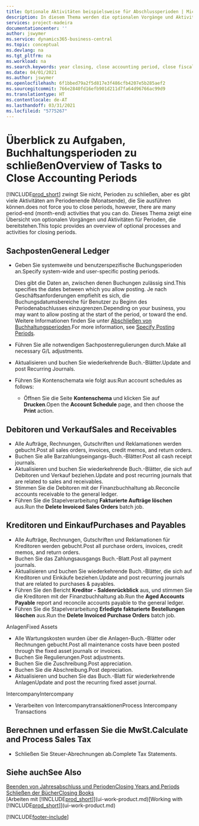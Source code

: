 ```yaml
---
title: Optionale Aktivitäten beispielsweise für Abschlussperioden | Microsoft Docs
description: In diesem Thema werden die optionalen Vorgänge und Aktivitäten Abschlussbuchhaltungsperioden in  Business Central dargelegt.
services: project-madeira
documentationcenter: ''
author: jswymer
ms.service: dynamics365-business-central
ms.topic: conceptual
ms.devlang: na
ms.tgt_pltfrm: na
ms.workload: na
ms.search.keywords: year closing, close accounting period, close fiscal year, aging, creditor payments, vendor payments
ms.date: 04/01/2021
ms.author: jswymer
ms.openlocfilehash: 6f1bbed79a2f5d817e3f486cfb4207e5b285aef2
ms.sourcegitcommit: 766e2840fd16efb901d211d7fa64d96766ac99d9
ms.translationtype: HT
ms.contentlocale: de-AT
ms.lasthandoff: 03/31/2021
ms.locfileid: "5775267"
---
```

# <a name="overview-of-tasks-to-close-accounting-periods"></a><span data-ttu-id="1db98-103">Überblick zu Aufgaben, Buchhaltungsperioden zu schließen</span><span class="sxs-lookup"><span data-stu-id="1db98-103">Overview of Tasks to Close Accounting Periods</span></span>
[!INCLUDE[prod_short](includes/prod_short.md)] <span data-ttu-id="1db98-104">zwingt Sie nicht, Perioden zu schließen, aber es gibt viele Aktivitäten am Periodenende (Monatsende), die Sie ausführen können.</span><span class="sxs-lookup"><span data-stu-id="1db98-104">does not force you to close periods, however, there are many period-end (month-end) activities that you can do.</span></span> <span data-ttu-id="1db98-105">Dieses Thema zeigt eine Übersicht von optionalen Vorgängen und Aktivitäten für Perioden, die bereitstehen.</span><span class="sxs-lookup"><span data-stu-id="1db98-105">This topic provides an overview of optional processes and activities for closing periods.</span></span>  

## <a name="general-ledger"></a><span data-ttu-id="1db98-106">Sachposten</span><span class="sxs-lookup"><span data-stu-id="1db98-106">General Ledger</span></span>
* <span data-ttu-id="1db98-107">Geben Sie systemweite und benutzerspezifische Buchungsperioden an.</span><span class="sxs-lookup"><span data-stu-id="1db98-107">Specify system-wide and user-specific posting periods.</span></span>  

    <span data-ttu-id="1db98-108">Dies gibt die Daten an, zwischen denen Buchungen zulässig sind.</span><span class="sxs-lookup"><span data-stu-id="1db98-108">This specifies the dates between which you allow posting.</span></span> <span data-ttu-id="1db98-109">Je nach Geschäftsanforderungen empfiehlt es sich, die Buchungsdatumsbereiche für Benutzer zu Beginn des Periodenabschlusses einzugrenzen.</span><span class="sxs-lookup"><span data-stu-id="1db98-109">Depending on your business, you may want to allow posting at the start of the period, or toward the end.</span></span> <span data-ttu-id="1db98-110">Weitere Informationen finden Sie unter [Abschließen von Buchhaltungsperioden](finance-how-specify-posting-periods.md).</span><span class="sxs-lookup"><span data-stu-id="1db98-110">For more information, see [Specify Posting Periods](finance-how-specify-posting-periods.md).</span></span>  
* <span data-ttu-id="1db98-111">Führen Sie alle notwendigen Sachpostenregulierungen durch.</span><span class="sxs-lookup"><span data-stu-id="1db98-111">Make all necessary G/L adjustments.</span></span>  
* <span data-ttu-id="1db98-112">Aktualisieren und buchen Sie wiederkehrende Buch.-Blätter.</span><span class="sxs-lookup"><span data-stu-id="1db98-112">Update and post Recurring Journals.</span></span>  
  <!--* Process Consolidations-->
* <span data-ttu-id="1db98-113">Führen Sie Kontenschemata wie folgt aus:</span><span class="sxs-lookup"><span data-stu-id="1db98-113">Run account schedules as follows:</span></span>  
  * <span data-ttu-id="1db98-114">Öffnen Sie die Seite **Kontenschema** und klicken Sie auf **Drucken**.</span><span class="sxs-lookup"><span data-stu-id="1db98-114">Open the **Account Schedule** page, and then choose the **Print** action.</span></span>  

## <a name="sales-and-receivables"></a><span data-ttu-id="1db98-115">Debitoren und Verkauf</span><span class="sxs-lookup"><span data-stu-id="1db98-115">Sales and Receivables</span></span>
* <span data-ttu-id="1db98-116">Alle Aufträge, Rechnungen, Gutschriften und Reklamationen werden gebucht.</span><span class="sxs-lookup"><span data-stu-id="1db98-116">Post all sales orders, invoices, credit memos, and return orders.</span></span>  
* <span data-ttu-id="1db98-117">Buchen Sie alle Barzahlungseingangs-Buch.-Blätter.</span><span class="sxs-lookup"><span data-stu-id="1db98-117">Post all cash receipt journals.</span></span>  
* <span data-ttu-id="1db98-118">Aktualisieren und buchen Sie wiederkehrende Buch.-Blätter, die sich auf Debitoren und Verkauf beziehen.</span><span class="sxs-lookup"><span data-stu-id="1db98-118">Update and post recurring journals that are related to sales and receivables.</span></span>  
* <span data-ttu-id="1db98-119">Stimmen Sie die Debitoren mit der Finanzbuchhaltung ab.</span><span class="sxs-lookup"><span data-stu-id="1db98-119">Reconcile accounts receivable to the general ledger.</span></span>  
* <span data-ttu-id="1db98-120">Führen Sie die Stapelverarbeitung **Fakturierte Aufträge löschen** aus.</span><span class="sxs-lookup"><span data-stu-id="1db98-120">Run the **Delete Invoiced Sales Orders** batch job.</span></span>  

## <a name="purchases-and-payables"></a><span data-ttu-id="1db98-121">Kreditoren und Einkauf</span><span class="sxs-lookup"><span data-stu-id="1db98-121">Purchases and Payables</span></span>
* <span data-ttu-id="1db98-122">Alle Aufträge, Rechnungen, Gutschriften und Reklamationen für Kreditoren werden gebucht.</span><span class="sxs-lookup"><span data-stu-id="1db98-122">Post all purchase orders, invoices, credit memos, and return orders.</span></span>  
* <span data-ttu-id="1db98-123">Buchen Sie das Zahlungsausgangs Buch.-Blatt.</span><span class="sxs-lookup"><span data-stu-id="1db98-123">Post all payment journals.</span></span>  
* <span data-ttu-id="1db98-124">Aktualisieren und buchen Sie wiederkehrende Buch.-Blätter, die sich auf Kreditoren und Einkäufe beziehen.</span><span class="sxs-lookup"><span data-stu-id="1db98-124">Update and post recurring journals that are related to purchases & payables.</span></span>  
* <span data-ttu-id="1db98-125">Führen Sie den Bericht **Kreditor - Saldenrückblick** aus, und stimmen Sie die Kreditoren mit der Finanzbuchhaltung ab.</span><span class="sxs-lookup"><span data-stu-id="1db98-125">Run the **Aged Accounts Payable** report and reconcile accounts payable to the general ledger.</span></span>  
* <span data-ttu-id="1db98-126">Führen Sie die Stapelverarbeitung **Erledigte fakturierte Bestellungen löschen** aus.</span><span class="sxs-lookup"><span data-stu-id="1db98-126">Run the **Delete Invoiced Purchase Orders** batch job.</span></span>  

<span data-ttu-id="1db98-127">Anlagen</span><span class="sxs-lookup"><span data-stu-id="1db98-127">Fixed Assets</span></span>
* <span data-ttu-id="1db98-128">Alle Wartungskosten wurden über die Anlagen-Buch.-Blätter oder Rechnungen gebucht.</span><span class="sxs-lookup"><span data-stu-id="1db98-128">Post all maintenance costs have been posted through the fixed asset journals or invoices.</span></span>
* <span data-ttu-id="1db98-129">Buchen Sie Regulierungen.</span><span class="sxs-lookup"><span data-stu-id="1db98-129">Post adjustments.</span></span>
* <span data-ttu-id="1db98-130">Buchen Sie die Zuschreibung.</span><span class="sxs-lookup"><span data-stu-id="1db98-130">Post appreciation.</span></span>
* <span data-ttu-id="1db98-131">Buchen Sie die Abschreibung.</span><span class="sxs-lookup"><span data-stu-id="1db98-131">Post depreciation.</span></span>
* <span data-ttu-id="1db98-132">Aktualisieren und buchen Sie das Buch.-Blatt für wiederkehrende Anlagen</span><span class="sxs-lookup"><span data-stu-id="1db98-132">Update and post the recurring fixed asset journal.</span></span>

<span data-ttu-id="1db98-133">Intercompany</span><span class="sxs-lookup"><span data-stu-id="1db98-133">Intercompany</span></span>
* <span data-ttu-id="1db98-134">Verarbeiten von Intercompanytransaktionen</span><span class="sxs-lookup"><span data-stu-id="1db98-134">Process Intercompany Transactions</span></span>

## <a name="calculate-and-process-sales-tax"></a><span data-ttu-id="1db98-135">Berechnen und erfassen Sie die MwSt.</span><span class="sxs-lookup"><span data-stu-id="1db98-135">Calculate and Process Sales Tax</span></span>
* <span data-ttu-id="1db98-136">Schließen Sie Steuer-Abrechnungen ab.</span><span class="sxs-lookup"><span data-stu-id="1db98-136">Complete Tax Statements.</span></span>  

## <a name="see-also"></a><span data-ttu-id="1db98-137">Siehe auch</span><span class="sxs-lookup"><span data-stu-id="1db98-137">See Also</span></span>
[<span data-ttu-id="1db98-138">Beenden von Jahresabschluss und Perioden</span><span class="sxs-lookup"><span data-stu-id="1db98-138">Closing Years and Periods</span></span>](year-close-years-periods.md)  
[<span data-ttu-id="1db98-139">Schließen der Bücher</span><span class="sxs-lookup"><span data-stu-id="1db98-139">Closing Books</span></span>](year-close-books.md)  
<span data-ttu-id="1db98-140">[Arbeiten mit [!INCLUDE[prod_short](includes/prod_short.md)]](ui-work-product.md)</span><span class="sxs-lookup"><span data-stu-id="1db98-140">[Working with [!INCLUDE[prod_short](includes/prod_short.md)]](ui-work-product.md)</span></span>


[!INCLUDE[footer-include](includes/footer-banner.md)]